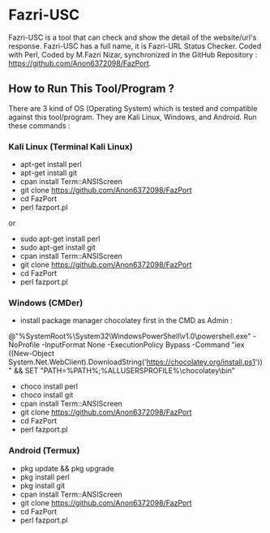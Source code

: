 # Fazri-USC

Fazri-USC is a tool that can check and show the detail of the website/url's response. Fazri-USC has a full name, it is Fazri-URL Status Checker. Coded with Perl, Coded by M.Fazri Nizar, synchronized in the GitHub Repository : https://github.com/Anon6372098/FazPort.
 
## How to Run This Tool/Program ?

There are 3 kind of OS (Operating System) which is tested and compatible against this tool/program. They are Kali Linux, Windows, and Android. Run these commands :

### Kali Linux (Terminal Kali Linux)

- apt-get install perl
- apt-get install git
- cpan install Term::ANSIScreen
- git clone https://github.com/Anon6372098/FazPort
- cd FazPort
- perl fazport.pl

or

- sudo apt-get install perl
- sudo apt-get install git
- cpan install Term::ANSIScreen
- git clone https://github.com/Anon6372098/FazPort
- cd FazPort
- perl fazport.pl

### Windows (CMDer)

- install package manager chocolatey first in the CMD as Admin : 

@"%SystemRoot%\System32\WindowsPowerShell\v1.0\powershell.exe" -NoProfile -InputFormat None -ExecutionPolicy Bypass -Command "iex ((New-Object System.Net.WebClient).DownloadString('https://chocolatey.org/install.ps1'))" && SET "PATH=%PATH%;%ALLUSERSPROFILE%\chocolatey\bin"
  
- choco install perl
- choco install git
- cpan install Term::ANSIScreen
- git clone https://github.com/Anon6372098/FazPort
- cd FazPort
- perl fazport.pl

### Android (Termux)

- pkg update && pkg upgrade
- pkg install perl
- pkg install git
- cpan install Term::ANSIScreen
- git clone https://github.com/Anon6372098/FazPort
- cd FazPort
- perl fazport.pl
